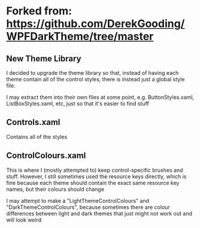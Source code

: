 # Forked from: https://github.com/DerekGooding/WPFDarkTheme/tree/master

## New Theme Library
I decided to upgrade the theme library so that, instead of having each theme 
contain all of the control styles, there is instead just a global style file.

I may extract them into their own files at some point, e.g. ButtonStyles.xaml, 
ListBoxStyles.xaml, etc, just so that it's easier to find stuff

## Controls.xaml
Contains all of the styles

## ControlColours.xaml
This is where I (mostly attempted to) keep control-specific brushes and stuff.
However, I still sometimes used the resource keys directly, which is fine because each theme
should contain the exact same resource key names, but their colours should change

I may attempt to make a "LightThemeControlColours" and "DarkThemeControlColours", because sometimes
there are colour differences between light and dark themes that just might not work out and will look weird


